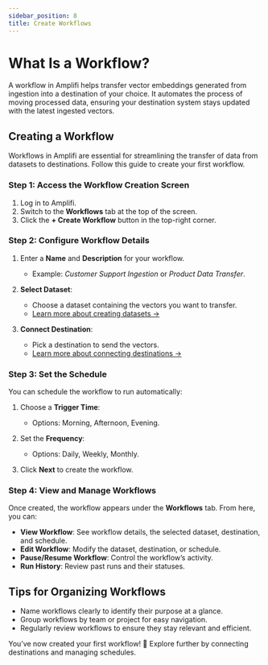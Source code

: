 ```yaml
---
sidebar_position: 8
title: Create Workflows
---
```


# What Is a Workflow?

A workflow in Amplifi helps transfer vector embeddings generated from ingestion into a destination of your choice. It automates the process of moving processed data, ensuring your destination system stays updated with the latest ingested vectors.

## Creating a Workflow

Workflows in Amplifi are essential for streamlining the transfer of data from datasets to destinations. Follow this guide to create your first workflow.

### Step 1: Access the Workflow Creation Screen

1. Log in to Amplifi.
2. Switch to the **Workflows** tab at the top of the screen.
3. Click the **+ Create Workflow** button in the top-right corner.

### Step 2: Configure Workflow Details

1. Enter a **Name** and **Description** for your workflow.  
   - Example: *Customer Support Ingestion* or *Product Data Transfer*.

2. **Select Dataset**:  
   - Choose a dataset containing the vectors you want to transfer.  
   - [Learn more about creating datasets →](../how-to-guides/datasets.md)

3. **Connect Destination**:  
   - Pick a destination to send the vectors.  
   - [Learn more about connecting destinations →](../core-concepts/destinations.md)

### Step 3: Set the Schedule

You can schedule the workflow to run automatically:

1. Choose a **Trigger Time**:  
   - Options: Morning, Afternoon, Evening.  

2. Set the **Frequency**:  
   - Options: Daily, Weekly, Monthly.  

3. Click **Next** to create the workflow.

### Step 4: View and Manage Workflows

Once created, the workflow appears under the **Workflows** tab. From here, you can:

- **View Workflow**: See workflow details, the selected dataset, destination, and schedule.  
- **Edit Workflow**: Modify the dataset, destination, or schedule.  
- **Pause/Resume Workflow**: Control the workflow’s activity.  
- **Run History**: Review past runs and their statuses.

## Tips for Organizing Workflows

- Name workflows clearly to identify their purpose at a glance.  
- Group workflows by team or project for easy navigation.  
- Regularly review workflows to ensure they stay relevant and efficient.  

You’ve now created your first workflow! 🚀 Explore further by connecting destinations and managing schedules.  
